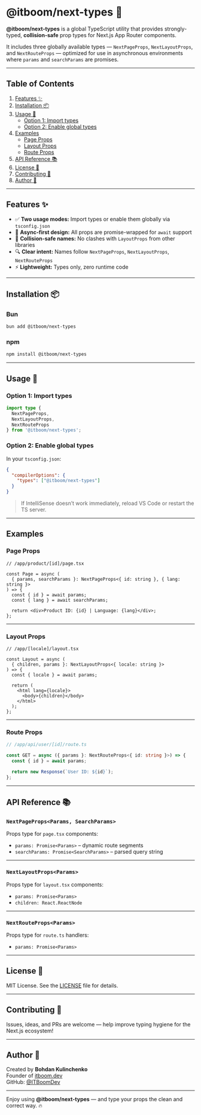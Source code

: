 # @itboom/next-types 🚀

**@itboom/next-types** is a global TypeScript utility that provides
strongly-typed, **collision-safe** prop types for Next.js App Router components.

It includes three globally available types — `NextPageProps`, `NextLayoutProps`, and
`NextRouteProps` — optimized for use in asynchronous environments where `params` and
`searchParams` are promises.

---

## Table of Contents

1. [Features ✨](#features)
2. [Installation 📦](#installation)
3. [Usage 🔧](#usage)
   - [Option 1: Import types](#option-1-import-types)
   - [Option 2: Enable global types](#option-2-enable-global-types)
4. [Examples](#examples)
   - [Page Props](#page-props)
   - [Layout Props](#layout-props)
   - [Route Props](#route-props)
5. [API Reference 📚](#api-reference)
6. [License 📄](#license)
7. [Contributing 🤝](#contributing)
8. [Author 👤](#author)

---

## Features ✨

- ✅ **Two usage modes:** Import types or enable them globally via `tsconfig.json`
- 🧠 **Async-first design:** All props are promise-wrapped for `await` support
- 🧩 **Collision-safe names:** No clashes with `LayoutProps` from other libraries
- 🔍 **Clear intent:** Names follow `NextPageProps`, `NextLayoutProps`, `NextRouteProps`
- ⚡ **Lightweight:** Types only, zero runtime code

---

## Installation 📦

### Bun

```bash
bun add @itboom/next-types
```

### npm

```bash
npm install @itboom/next-types
```

---

## Usage 🔧

### Option 1: Import types

```ts
import type {
  NextPageProps,
  NextLayoutProps,
  NextRouteProps
} from '@itboom/next-types';
```

### Option 2: Enable global types

In your `tsconfig.json`:

```json
{
  "compilerOptions": {
    "types": ["@itboom/next-types"]
  }
}
```

> If IntelliSense doesn’t work immediately, reload VS Code or restart the TS server.

---

## Examples

### Page Props

```tsx
// /app/product/[id]/page.tsx

const Page = async (
  { params, searchParams }: NextPageProps<{ id: string }, { lang: string }>
) => {
  const { id } = await params;
  const { lang } = await searchParams;

  return <div>Product ID: {id} | Language: {lang}</div>;
};
```

---

### Layout Props

```tsx
// /app/[locale]/layout.tsx

const Layout = async (
  { children, params }: NextLayoutProps<{ locale: string }>
) => {
  const { locale } = await params;

  return (
    <html lang={locale}>
      <body>{children}</body>
    </html>
  );
};
```

---

### Route Props

```ts
// /app/api/user/[id]/route.ts

const GET = async ({ params }: NextRouteProps<{ id: string }>) => {
  const { id } = await params;

  return new Response(`User ID: ${id}`);
};
```

---

## API Reference 📚

### `NextPageProps<Params, SearchParams>`

Props type for `page.tsx` components:

- `params: Promise<Params>` – dynamic route segments
- `searchParams: Promise<SearchParams>` – parsed query string

---

### `NextLayoutProps<Params>`

Props type for `layout.tsx` components:

- `params: Promise<Params>`
- `children: React.ReactNode`

---

### `NextRouteProps<Params>`

Props type for `route.ts` handlers:

- `params: Promise<Params>`

---

## License 📄

MIT License. See the [LICENSE](LICENSE) file for details.

---

## Contributing 🤝

Issues, ideas, and PRs are welcome — help improve typing hygiene for the Next.js ecosystem!

---

## Author 👤

Created by **Bohdan Kulinchenko**  
Founder of [itboom.dev](https://itboom.dev)  
GitHub: [@ITBoomDev](https://github.com/ITBoomDev)

---

Enjoy using **@itboom/next-types** — and type your props the clean and correct way. 🔥